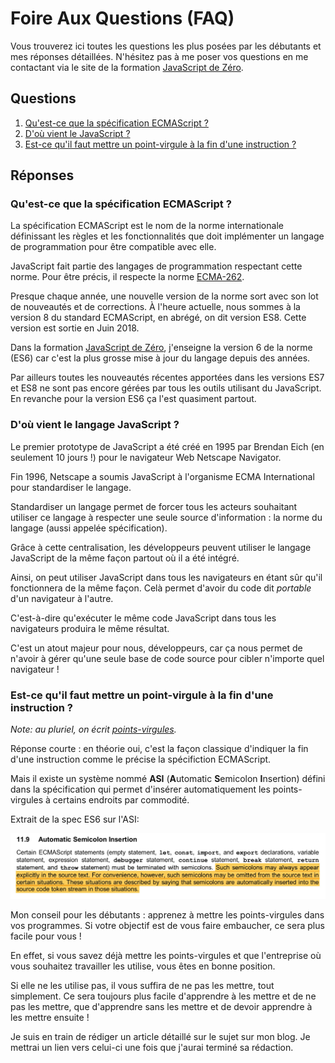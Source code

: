 # Foire Aux Questions (FAQ)

Vous trouverez ici toutes les questions les plus posées par les débutants et mes réponses détaillées. N'hésitez pas à me poser vos questions en me contactant via le site de la formation [JavaScript de Zéro](https://www.javascriptdezero.com).

## Questions

1. [Qu'est-ce que la spécification ECMAScript ?](#quest-ce-que-la-spécification-ecmascript-)
2. [D'où vient le JavaScript ?](#doù-vient-le-langage-javascript-)
3. [Est-ce qu'il faut mettre un point-virgule à la fin d'une instruction ?](#est-ce-quil-faut-mettre-un-point-virgule-à-la-fin-dune-instruction-)

## Réponses

### Qu'est-ce que la spécification ECMAScript ?

La spécification ECMAScript est le nom de la norme internationale définissant les règles et les fonctionnalités que doit implémenter un langage de programmation pour être compatible avec elle.

JavaScript fait partie des langages de programmation respectant cette norme. Pour être précis, il respecte la norme [ECMA-262](http://www.ecma-international.org/ecma-262/).

Presque chaque année, une nouvelle version de la norme sort avec son lot de nouveautés et de corrections. À l'heure actuelle, nous sommes à la version 8 du standard ECMAScript, en abrégé, on dit version ES8. Cette version est sortie en Juin 2018.

Dans la formation [JavaScript de Zéro](https://www.javascriptdezero.com), j'enseigne la version 6 de la norme (ES6) car c'est la plus grosse mise à jour du langage depuis des années.

Par ailleurs toutes les nouveautés récentes apportées dans les versions ES7 et ES8 ne sont pas encore gérées par tous les outils utilisant du JavaScript. En revanche pour la version ES6 ça l'est quasiment partout.

### D'où vient le langage JavaScript ?

Le premier prototype de JavaScript a été créé en 1995 par Brendan Eich (en seulement 10 jours !) pour le navigateur Web Netscape Navigator.

Fin 1996, Netscape a soumis JavaScript à l'organisme ECMA International pour standardiser le langage.

Standardiser un langage permet de forcer tous les acteurs souhaitant utiliser ce langage à respecter une seule source d'information : la norme du langage (aussi appelée spécification).

Grâce à cette centralisation, les développeurs peuvent utiliser le langage JavaScript de la même façon partout où il a été intégré.

Ainsi, on peut utiliser JavaScript dans tous les navigateurs en étant sûr qu'il fonctionnera de la même façon. Celà permet d'avoir du code dit _portable_ d'un navigateur à l'autre. 

C'est-à-dire qu'exécuter le même code JavaScript dans tous les navigateurs produira le même résultat.

C'est un atout majeur pour nous, développeurs, car ça nous permet de n'avoir à gérer qu'une seule base de code source pour cibler n'importe quel navigateur !

### Est-ce qu'il faut mettre un point-virgule à la fin d'une instruction ?

_Note: au pluriel, on écrit [points-virgules](https://www.larousse.fr/dictionnaires/francais/point-virgule_points-virgules/62044/difficulte)._

Réponse courte : en théorie oui, c'est la façon classique d'indiquer la fin d'une instruction comme le précise la spécifiction ECMAScript.

Mais il existe un système nommé **ASI** (**A**utomatic **S**emicolon **I**nsertion) défini dans la spécification qui permet d'insérer automatiquement les points-virgules à certains endroits par commodité.

Extrait de la spec ES6 sur l'ASI:

![Automatic Semicolon Insertion paragraph in specs](../images/ASI.jpg)

Mon conseil pour les débutants : apprenez à mettre les points-virgules dans vos programmes. Si votre objectif est de vous faire embaucher, ce sera plus facile pour vous !

En effet, si vous savez déjà mettre les points-virgules et que l'entreprise où vous souhaitez travailler les utilise, vous êtes en bonne position.

Si elle ne les utilise pas, il vous suffira de ne pas les mettre, tout simplement. Ce sera toujours plus facile d'apprendre à les mettre et de ne pas les mettre, que d'apprendre sans les mettre et de devoir apprendre à les mettre ensuite !

Je suis en train de rédiger un article détaillé sur le sujet sur mon blog. Je mettrai un lien vers celui-ci une fois que j'aurai terminé sa rédaction.